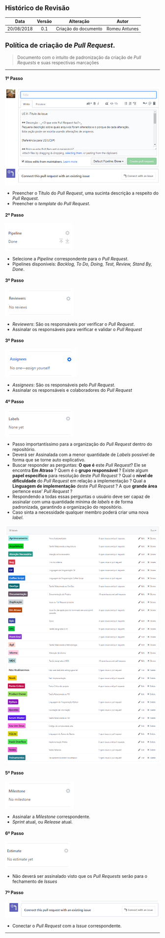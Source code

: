 ## Histórico de Revisão

|    Data    | Versão |                             Alteração                             |                    Autor                    |
|:----------:|:------:|:-----------------------------------------------------------------:|:-------------------------------------------:|
| 20/08/2018 |   0.1  | Criação do documento  |                Romeu Antunes                 |


## Política de criação de _Pull Request_.

> Documento com o intuito de padronização da criação de _Pull Requests_ e suas respectivas marcações

---

#### 1º Passo

![](https://raw.githubusercontent.com/RomeuCarvalhoAntunes/2018.1-Reabilitacao-Motora/master/docs/imagens/Tutoriais/Tutorial_PullRequest_01.png)

- Preencher o Título do _Pull Request_, uma sucinta descrição a respeito do _Pull Request_.
- Preencher o  _template_ do _Pull Request_.


#### 2º Passo

![](https://raw.githubusercontent.com/RomeuCarvalhoAntunes/2018.1-Reabilitacao-Motora/master/docs/imagens/Tutoriais/Tutorial_PullRequest_02.png)

- Selecione a _Pipeline_ correspondente para o _Pull Request_.
- Pipelines disponíveis: _Backlog, To Do, Doing, Test, Review, Stand By, Done_.

#### 3º Passo

![](https://raw.githubusercontent.com/RomeuCarvalhoAntunes/2018.1-Reabilitacao-Motora/master/docs/imagens/Tutoriais/Tutorial_PullRequest_03.png)

- _Reviewers_: São os responsáveis por verificar o  _Pull Request_.
- Assinalar os responsáveis para verificar e validar o  _Pull Request_

#### 3º Passo

![](https://raw.githubusercontent.com/RomeuCarvalhoAntunes/2018.1-Reabilitacao-Motora/master/docs/imagens/Tutoriais/Tutorial_PullRequest_04.png)

- _Assignees_: São os responsáveis pelo  _Pull Request_.
- Assinalar os responsáveis e colaboradores do _Pull Request_

#### 4º Passo

![](https://raw.githubusercontent.com/RomeuCarvalhoAntunes/2018.1-Reabilitacao-Motora/master/docs/imagens/Tutoriais/Tutorial_PullRequest_05.png)

- Passo importantíssimo para a organização do _Pull Request_ dentro do repositório.
- Deverá ser Assinalada com a menor quantidade de _Labels_ possível de forma que se torne auto explicativo.
- Buscar responder as perguntas: **O que é** este _Pull Request_? Ele se encontra **Em Atraso** ? Quem é o **grupo responsável** ? Existe algum **papel específico** para resolução deste _Pull Request_ ? Qual o **nível de dificuldade** do _Pull Request_ em relação a implementação ? Qual a **Linguagem de implementação** deste _Pull Request_ ? A que **grande área** pertence esse' _Pull Request_ ?
- Respondendo a todas essas perguntas o usuário deve ser capaz de assinalar com uma quantidade mínima de _labels_ e de forma padronizada, garantindo a organização do repositório.
- Caso sinta a necessidade qualquer membro poderá criar uma nova _label_.

![](https://raw.githubusercontent.com/RomeuCarvalhoAntunes/2018.1-Reabilitacao-Motora/master/docs/imagens/Tutoriais/Tutorial_Issue_08.png)
![](https://raw.githubusercontent.com/RomeuCarvalhoAntunes/2018.1-Reabilitacao-Motora/master/docs/imagens/Tutoriais/Tutorial_Issue_09.png)


#### 5º Passo

![](https://raw.githubusercontent.com/RomeuCarvalhoAntunes/2018.1-Reabilitacao-Motora/master/docs/imagens/Tutoriais/Tutorial_PullRequest_06.png)

- Assinalar a _Milestone_ correspondente.
- _Sprint_ atual, ou _Release_ atual.

#### 6º Passo

![](https://raw.githubusercontent.com/RomeuCarvalhoAntunes/2018.1-Reabilitacao-Motora/master/docs/imagens/Tutoriais/Tutorial_PullRequest_07.png)

- Não deverá ser assinalado visto que os _Pull Requests_ serão para o fechamento de _Issues_

#### 7º Passo

![](https://raw.githubusercontent.com/RomeuCarvalhoAntunes/2018.1-Reabilitacao-Motora/master/docs/imagens/Tutoriais/Tutorial_PullRequest_08.png)

- Conectar o _Pull Request_ com a _Issue_ correspondente.

---
